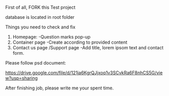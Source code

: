 First of all, FORK this Test project 

database is located in root folder

Things you need to check and fix

1) Homepage:
-Question marks pop-up
2) Container page
-Create according to provided content 
3) Contact us page /Support page 
-Add title, lorem ipsom text and contact form. 

Please follow psd document:

https://drive.google.com/file/d/121ja6KgrQJjxoq1v3SCvkRa6F8nhCS5G/view?usp=sharing


After finishing job, please write me your spent time.